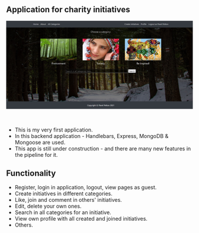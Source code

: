 ## Application for charity initiatives

![Preview](./static/img/App_thumbnail.jpg)

<br/>

 - This is my very first application.
 - In this backend application - Handlebars, Express, MongoDB & Mongoose are used. 
 - This app is still under construction - and there are many new features in the pipeline for it.
 
## Functionality
- Register, login in application, logout, view pages as guest.
- Create initiatives in different categories.
- Like, join and comment in others' initiatives.
- Edit, delete your own ones.
- Search in all categories for an initiative.
- View own profile with all created and joined initiatives.
- Others.
